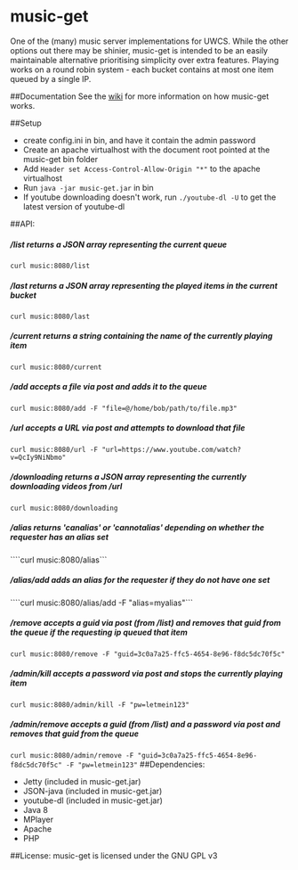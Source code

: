 # music-get

One of the (many) music server implementations for UWCS. While the other options out there may be shinier, music-get is intended to be an easily maintainable alternative prioritising simplicity over extra features. Playing works on a round robin system - each bucket contains at most one item queued by a single IP.

##Documentation
See the [wiki](https://github.com/mcnutty26/music-get/wiki) for more information on how music-get works.

##Setup
* create config.ini in bin, and have it contain the admin password
* Create an apache virtualhost with the document root pointed at the music-get bin folder
* Add ```Header set Access-Control-Allow-Origin "*"``` to the apache virtualhost
* Run ```java -jar music-get.jar``` in bin
* If youtube downloading doesn't work, run ```./youtube-dl -U``` to get the latest version of youtube-dl

##API:
##### /list returns a JSON array representing the current queue 
```curl music:8080/list```
##### /last returns a JSON array representing the played items in the current bucket
```curl music:8080/last```
##### /current returns a string containing the name of the currently playing item
```curl music:8080/current```
##### /add accepts a file via post and adds it to the queue
```curl music:8080/add -F "file=@/home/bob/path/to/file.mp3"```
##### /url accepts a URL via post and attempts to download that file
```curl music:8080/url -F "url=https://www.youtube.com/watch?v=QcIy9NiNbmo"```
##### /downloading returns a JSON array representing the currently downloading videos from /url
```curl music:8080/downloading```
##### /alias returns 'canalias' or 'cannotalias' depending on whether the requester has an alias set
````curl music:8080/alias```
##### /alias/add adds an alias for the requester if they do not have one set
````curl music:8080/alias/add -F "alias=myalias"```
##### /remove accepts a guid via post (from /list) and removes that guid from the queue if the requesting ip queued that item
```curl music:8080/remove -F "guid=3c0a7a25-ffc5-4654-8e96-f8dc5dc70f5c"```
##### /admin/kill accepts a password via post and stops the currently playing item
```curl music:8080/admin/kill -F "pw=letmein123"```
##### /admin/remove accepts a guid (from /list) and a password via post and removes that guid from the queue
```curl music:8080/admin/remove -F "guid=3c0a7a25-ffc5-4654-8e96-f8dc5dc70f5c" -F "pw=letmein123"```
##Dependencies:
* Jetty (included in music-get.jar)
* JSON-java (included in music-get.jar)
* youtube-dl (included in music-get.jar)
* Java 8
* MPlayer
* Apache
* PHP

##License:
music-get is licensed under the GNU GPL v3
